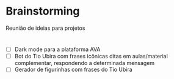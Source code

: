 # Brainstorming
Reunião de ideias para projetos
#
- [ ] Dark mode para a plataforma AVA
- [ ] Bot do Tio Ubira com frases icônicas ditas em aulas/material complementar, respondendo a determinada mensagem
- [ ] Gerador de figurinhas com frases do Tio Ubira 
